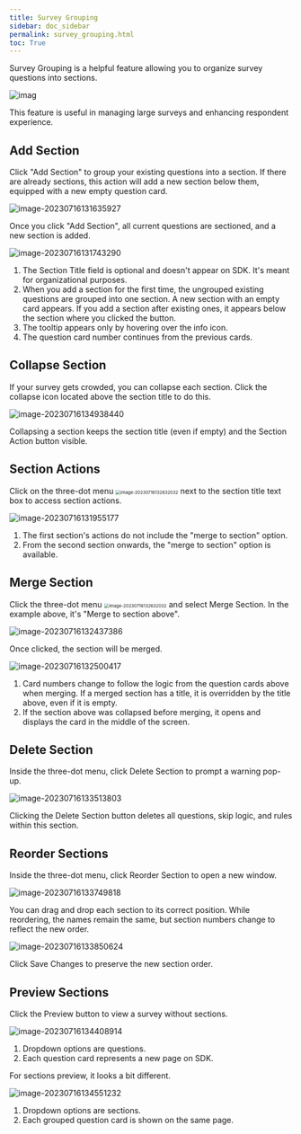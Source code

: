 ```yaml
---
title: Survey Grouping
sidebar: doc_sidebar
permalink: survey_grouping.html
toc: True
---
```


Survey Grouping is a helpful feature allowing you to organize survey questions into sections. 

![imag](./portal-survey-grouping.assets/image-20230716131316346-1689542019011-1.png) 

This feature is useful in managing large surveys and enhancing respondent experience. 

## Add Section

Click "Add Section" to group your existing questions into a section. If there are already sections, this action will add a new section below them, equipped with a new empty question card.

![image-20230716131635927](./portal-survey-grouping.assets/image-20230716131635927-1689542019012-2.png)

Once you click "Add Section", all current questions are sectioned, and a new section is added.

![image-20230716131743290](./portal-survey-grouping.assets/image-20230716131743290-1689542019012-5.png)

1. The Section Title field is optional and doesn't appear on SDK. It's meant for organizational purposes.
2. When you add a section for the first time, the ungrouped existing questions are grouped into one section. A new section with an empty card appears. If you add a section after existing ones, it appears below the section where you clicked the button.
3. The tooltip appears only by hovering over the info icon.
4. The question card number continues from the previous cards.

## Collapse Section

If your survey gets crowded, you can collapse each section. Click the collapse icon located above the section title to do this.

![image-20230716134938440](./portal-survey-grouping.assets/image-20230716134938440-1689542019012-3.png)

Collapsing a section keeps the section title (even if empty) and the Section Action button visible.

## Section Actions

Click on the three-dot menu <img src="./portal-survey-grouping.assets/image-20230716132632032-1689542019012-4.png" alt="image-20230716132632032" style="zoom:55%;" /> next to the section title text box to access section actions.

![image-20230716131955177](./portal-survey-grouping.assets/image-20230716131955177-1689542019012-6.png)

1. The first section's actions do not include the "merge to section" option.
2. From the second section onwards, the "merge to section" option is available.

## Merge Section

Click the three-dot menu <img src="./portal-survey-grouping.assets/image-20230716132632032-1689541741005-15.png" alt="image-20230716132632032" style="zoom:55%;" /> and select Merge Section. In the example above, it's "Merge to section above".

![image-20230716132437386](./portal-survey-grouping.assets/image-20230716132437386-1689542019012-7.png)

Once clicked, the section will be merged. 

![image-20230716132500417](./portal-survey-grouping.assets/image-20230716132500417-1689542019012-8.png)

1. Card numbers change to follow the logic from the question cards above when merging. If a merged section has a title, it is overridden by the title above, even if it is empty.
2. If the section above was collapsed before merging, it opens and displays the card in the middle of the screen.

## Delete Section

Inside the three-dot menu, click Delete Section to prompt a warning pop-up.

![image-20230716133513803](./portal-survey-grouping.assets/image-20230716133513803-1689542019013-9.png)

Clicking the Delete Section button deletes all questions, skip logic, and rules within this section.

## Reorder Sections

Inside the three-dot menu, click Reorder Section to open a new window.

![image-20230716133749818](./portal-survey-grouping.assets/image-20230716133749818-1689542019013-10.png)

You can drag and drop each section to its correct position. While reordering, the names remain the same, but section numbers change to reflect the new order.

![image-20230716133850624](./portal-survey-grouping.assets/image-20230716133850624-1689542019013-11.png)

Click Save Changes to preserve the new section order.

## Preview Sections

Click the Preview button to view a survey without sections.

![image-20230716134408914](./portal-survey-grouping.assets/image-20230716134408914-1689542019013-12.png)

1. Dropdown options are questions.
2. Each question card represents a new page on SDK.

For sections preview, it looks a bit different.

![image-20230716134551232](./portal-survey-grouping.assets/image-20230716134551232-1689542019013-13.png)

1. Dropdown options are sections.
2. Each grouped question card is shown on the same page.



